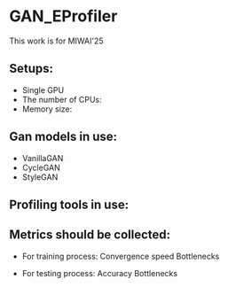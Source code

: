 # GAN_EProfiler
This work is for MIWAI'25

## Setups: 
- Single GPU
- The number of CPUs:
- Memory size:
  
## Gan models in use:
- VanillaGAN
- CycleGAN
- StyleGAN

## Profiling tools in use:

## Metrics should be collected: 
- For training process:
            Convergence speed
            Bottlenecks

- For testing process:
            Accuracy
            Bottlenecks

